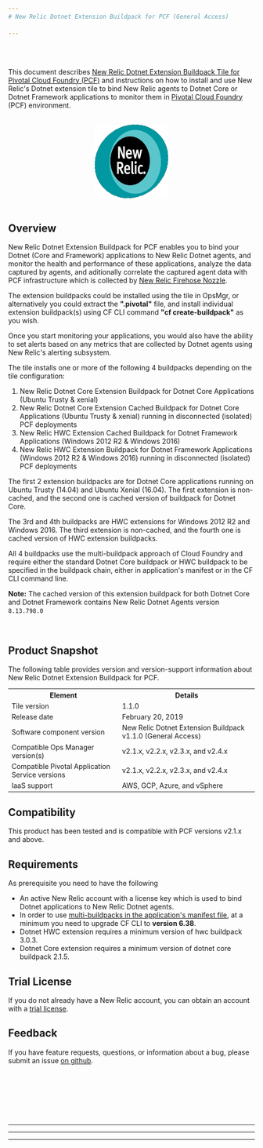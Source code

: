 ```yaml
---
# New Relic Dotnet Extension Buildpack for PCF (General Access)

---
```


<br/><br/>

This document describes [New Relic Dotnet Extension Buildpack Tile for Pivotal Cloud Foundry (PCF)](https://network.pivotal.io/products/newrelic-dotnet-buildpack/) and instructions on how to install and use New Relic's Dotnet extension tile to bind New Relic agents to Dotnet Core or Dotnet Framework applications to monitor them in [Pivotal Cloud Foundry](https://pivotal.io/platform) (PCF) environment.

<br/>

<center>
    <img src="images/nr-black-256x256.png" alt="New Relic Dotnet Extension Buildpack" height="150" width="150"/>
</center>

<br/>


## <a id='overview'></a> Overview

New Relic Dotnet Extension Buildpack for PCF enables you to bind your Dotnet (Core and Framework) applications to New Relic Dotnet agents, and monitor the health and performance of these applications, analyze the data captured by agents, and aditionally correlate the captured agent data with PCF infrastructure which is collected by [New Relic Firehose Nozzle](https://network.pivotal.io/products/nr-firehose-nozzle/).

The extension buildpacks could be installed using the tile in OpsMgr, or alternatively you could extract the <strong>".pivotal"</strong> file, and install individual extension buildpack(s) using CF CLI command <strong>"cf create-buildpack"</strong> as you wish. 

Once you start monitoring your applications, you would also have the ability to set alerts based on any metrics that are collected by Dotnet agents using New Relic's alerting subsystem.


The tile installs one or more of the following 4 buildpacks depending on the tile configuration:

1. New Relic Dotnet Core Extension Buildpack for Dotnet Core Applications (Ubuntu Trusty & xenial)
1. New Relic Dotnet Core Extension Cached Buildpack for Dotnet Core Applications (Ubuntu Trusty & xenial) running in disconnected (isolated) PCF deployments
1. New Relic HWC  Extension Cached Buildpack for Dotnet Framework Applications (Windows 2012 R2 & Windows 2016)
1. New Relic HWC  Extension Buildpack for Dotnet Framework Applications (Windows 2012 R2 & Windows 2016) running in disconnected (isolated) PCF deployments

The first 2 extension buildpacks are for Dotnet Core applications running on Ubuntu Trusty (14.04) and Ubuntu Xenial (16.04). The first extension is non-cached, and the second one is cached version of buildpack for Dotnet Core.

The 3rd and 4th buildpacks are HWC extensions for Windows 2012 R2 and Windows 2016. The third extension is non-cached, and the fourth one is cached version of HWC extension buildpacks.

All 4 buildpacks use the multi-buildpack approach of Cloud Foundry and require either the standard Dotnet Core buildpack or HWC buildpack to be specified in the buildpack chain, either in application's manifest or in the CF CLI command line.

</p>
<p class="note"><strong>Note:</strong> The cached version of this extension buildpack for both Dotnet Core and Dotnet Framework contains New Relic Dotnet Agents version <code>8.13.798.0</code></p>


<br/>


## <a id="snapshot"></a> Product Snapshot

The following table provides version and version-support information about New Relic Dotnet Extension Buildpack for PCF.

<table class="nice">
    <th>Element</th>
    <th>Details</th>
    <tr>
        <td>Tile version</td>
        <td>1.1.0</td>
    </tr>
    <tr>
        <td>Release date</td>
        <td>February 20, 2019</td>
    </tr>
    <tr>
        <td>Software component version</td>
        <td>New Relic Dotnet Extension Buildpack v1.1.0 (General Access)</td>
    </tr>
    <tr>
        <td>Compatible Ops Manager version(s)</td>
        <td>v2.1.x, v2.2.x, v2.3.x, and v2.4.x</td>
    </tr>
    <tr>
        <td>Compatible Pivotal Application Service versions</td>
        <td>v2.1.x, v2.2.x, v2.3.x, and v2.4.x</td>
    </tr>
    <tr>
        <td>IaaS support</td>
        <td>AWS, GCP, Azure, and vSphere</td>
    </tr>
</table>


## <a id='compatibility'></a> Compatibility

This product has been tested and is compatible with PCF versions v2.1.x and above.


## <a id="reqs"></a> Requirements

As prerequisite you need to have the following
* An active New Relic account with a license key which is used to bind Dotnet applications to New Relic Dotnet agents.
* In order to use [multi-buildpacks in the application's manifest file](https://docs.cloudfoundry.org/devguide/deploy-apps/manifest.html#buildpack), at a minimum you need to upgrade CF CLI to <strong>version 6.38</strong>.
* Dotnet HWC extension requires a minimum version of hwc buildpack 3.0.3.
* Dotnet Core extension requires a minimum version of dotnet core buildpack 2.1.5.


## <a id='trial'></a> Trial License

If you do not already have a New Relic account, you can obtain an account with a [trial license](http://newrelic.com/signup?funnel=pivotal-cloud-foundry&partner=Pivotal+Cloud+Foundry).


## <a id="feedback"></a> Feedback

If you have feature requests, questions, or information about a bug, please submit an issue [on github](https://github.com/newrelic/newrelic-dotnet-buildpack-tile/issues).

<br/><br/><br/>
---
---
---
---
